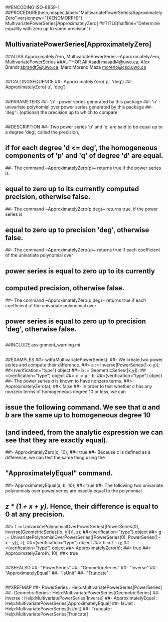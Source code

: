 ##ENCODING ISO-8859-1
##PROCEDURE(help,nospec,label="MultivariatePowerSeries/ApproximatelyZero",versionnew="{XENOMORPH}") MultivariatePowerSeries[ApproximatelyZero]
##TITLE(halfline="Determine equality with zero up to some precision")
##    MultivariatePowerSeries[ApproximatelyZero]
##ALIAS ApproximatelyZero, MultivariatePowerSeries:-ApproximatelyZero, MultivariatePowerSeries
##AUTHOR Ali Asadi masadi4@uwo.ca, Alex Brandt abrandt5@uwo.ca, Marc Moreno Maza moreno@csd.uwo.ca
##
##CALLINGSEQUENCE
##- ApproximatelyZero('p', 'deg')
##- ApproximatelyZero('u', 'deg')
##
##PARAMETERS
##- 'p' : power series generated by this package
##- 'u' : univariate polynomial over power series generated by this package
##- 'deg' : (optional) the precision up to which to compare
##
##DESCRIPTION
##- Two power series 'p' and 'q' are said to be equal up to a degree 'deg', called the precision,
##  if for each degree 'd <= deg', the homogeneous components of 'p' and 'q' of degree 'd' are equal.
##- The command ~ApproximatelyZero(p)~ returns true if the power series is 
##  equal to zero up to its currently computed precision, otherwise false.
##- The command ~ApproximatelyZero(p,deg)~ returns true,  if the power series is 
##  equal to zero up to precision 'deg', otherwise false.
##- The command ~ApproximatelyZero(u)~ returns true if each coefficient of the univariate polynomial over
##  power series is equal to zero up to its currently
##  computed precision, otherwise false.
##- The command ~ApproximatelyZero(u,deg)~ returns true if each coefficient of the univariate polynomial over
##  power series is equal to zero up to precision 'deg', otherwise false.
##
##INCLUDE assignment_warning.mi
##
##EXAMPLES
##> with(MultivariatePowerSeries):
##- We create two power series and compute their difference.
##> a := Inverse(PowerSeries(1-x-y));
##<(verification="type") object
##> b := GeometricSeries([x,y]);
##<(verification="type") object
##> c := a - b;
##<(verification="type") object
##- The power series _a_ is known to have nonzero terms.
##> ApproximatelyZero(a);
##< false
##- In order to test whether _c_ has any nonzero terms of homogeneous degree 10 or less, we can
##  issue the following command. We see that _a_ and _b_ are the same up to homogeneous degree 10
##  (and indeed, from the analytic expression we can see that they are exactly equal).
##> ApproximatelyZero(c, 10);
##< true
##- Because _c_ is defined as a difference, we can test the same thing using the
##  "ApproximatelyEqual" command.
##> ApproximatelyEqual(a, b, 10);
##< true
##- The following two univariate polynomials over power series are exactly equal to the polynomial
##   _z * (1 + x + y)_. Hence, their difference is equal to 0 at any precision.
##> f := UnivariatePolynomialOverPowerSeries([PowerSeries(0), Inverse(GeometricSeries([x, y]))], z);
##<(verification="type") object
##> g := UnivariatePolynomialOverPowerSeries([PowerSeries(0), PowerSeries(1 - x - y)], z);
##<(verification="type") object
##> h := f - g;
##<(verification="type") object
##> ApproximatelyZero(h);
##< true
##> ApproximatelyZero(h, 10);
##< true
##
##SEEALSO
##- "PowerSeries"
##- "GeometricSeries"
##- "Inverse"
##- "ApproximatelyEqual"
##- "IsUnit"
##- "Truncate"
##
##XREFMAP
##- PowerSeries : Help:MultivariatePowerSeries[PowerSeries]
##- GeometricSeries : Help:MultivariatePowerSeries[GeometricSeries]
##- Inverse : Help:MultivariatePowerSeries[Inverse]
##- ApproximatelyEqual : Help:MultivariatePowerSeries[ApproximatelyEqual]
##- IsUnit : Help:MultivariatePowerSeries[IsUnit]
##- Truncate : Help:MultivariatePowerSeries[Truncate]
